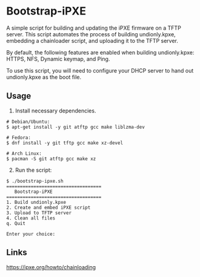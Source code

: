 # Bootstrap-iPXE

A simple script for building and updating the iPXE firmware on a TFTP server. This script automates the process of building undionly.kpxe, embedding a chainloader script, and uploading it to the TFTP server.

By default, the following features are enabled when building undionly.kpxe: HTTPS, NFS, Dynamic keymap, and Ping.

To use this script, you will need to configure your DHCP server to hand out undionly.kpxe as the boot file.

## Usage

1. Install necessary dependencies.
```console
# Debian/Ubuntu:
$ apt-get install -y git atftp gcc make liblzma-dev

# Fedora:
$ dnf install -y git tftp gcc make xz-devel

# Arch Linux:
$ pacman -S git atftp gcc make xz
```

2. Run the script:
```console
$ ./bootstrap-ipxe.sh
===================================
   Bootstrap-iPXE
===================================
1. Build undionly.kpxe
2. Create and embed iPXE script
3. Upload to TFTP server
4. Clean all files
q. Quit

Enter your choice:
```

## Links

https://ipxe.org/howto/chainloading

